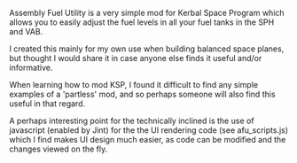 Assembly Fuel Utility is a very simple mod for Kerbal Space Program which allows you to easily adjust the fuel levels in all your fuel tanks in the SPH and VAB.

I created this mainly for my own use when building balanced space planes, but thought I would share it in case anyone else finds it useful and/or informative.

When learning how to mod KSP, I found it difficult to find any simple examples of a 'partless' mod, and so perhaps someone will also find this useful in that regard.

A perhaps interesting point for the technically inclined is the use of javascript (enabled by Jint) for the the UI rendering code (see afu_scripts.js) which I find makes UI design much easier, as code can be modified and the changes viewed on the fly.
